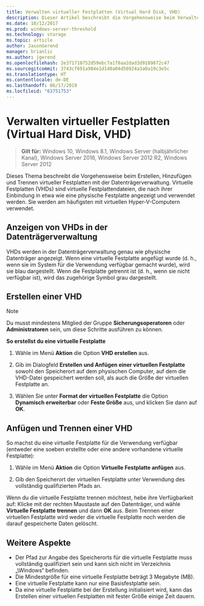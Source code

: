 ```yaml
---
title: Verwalten virtueller Festplatten (Virtual Hard Disk, VHD)
description: Dieser Artikel beschreibt die Vorgehensweise beim Verwalten virtueller Festplatten.
ms.date: 10/12/2017
ms.prod: windows-server-threshold
ms.technology: storage
ms.topic: article
author: JasonGerend
manager: brianlic
ms.author: jgerend
ms.openlocfilehash: 2e371710752d59ebc7a1f8aa2dad3d9189872c47
ms.sourcegitcommit: 3743cf691a984e1d140a04d50924a3a0a19c3e5c
ms.translationtype: HT
ms.contentlocale: de-DE
ms.lasthandoff: 06/17/2019
ms.locfileid: "63751753"
---
```

# <a name="manage-virtual-hard-disks-vhd"></a>Verwalten virtueller Festplatten (Virtual Hard Disk, VHD)

> **Gilt für:** Windows 10, Windows 8.1, Windows Server (halbjährlicher Kanal), Windows Server 2016, Windows Server 2012 R2, Windows Server 2012

Dieses Thema beschreibt die Vorgehensweise beim Erstellen, Hinzufügen und Trennen virtueller Festplatten mit der Datenträgerverwaltung. Virtuelle Festplatten (VHDs) sind virtuelle Festplattendateien, die nach ihrer Einbindung in etwa wie eine physische Festplatte angezeigt und verwendet werden. Sie werden am häufigsten mit virtuellen Hyper-V-Computern verwendet. 

## <a name="viewing-vhds-in-disk-management"></a>Anzeigen von VHDs in der Datenträgerverwaltung

VHDs werden in der Datenträgerverwaltung genau wie physische Datenträger angezeigt. Wenn eine virtuelle Festplatte angefügt wurde (d. h., wenn sie im System für die Verwendung verfügbar gemacht wurde), wird sie blau dargestellt. Wenn die Festplatte getrennt ist (d. h., wenn sie nicht verfügbar ist), wird das zugehörige Symbol grau dargestellt.

## <a name="creating-a-vhd"></a>Erstellen einer VHD

> [!NOTE]
> Du musst mindestens Mitglied der Gruppe **Sicherungsoperatoren** oder **Administratoren** sein, um diese Schritte ausführen zu können.

**So erstellst du eine virtuelle Festplatte**

1.  Wähle im Menü **Aktion** die Option **VHD erstellen** aus.

2.  Gib im Dialogfeld **Erstellen und Anfügen einer virtuellen Festplatte** sowohl den Speicherort auf dem physischen Computer, auf dem die VHD-Datei gespeichert werden soll, als auch die Größe der virtuellen Festplatte an.

3.  Wählen Sie unter **Format der virtuellen Festplatte** die Option **Dynamisch erweiterbar** oder **Feste Größe** aus, und klicken Sie dann auf **OK**.

## <a name="attaching-and-detaching-a-vhd"></a>Anfügen und Trennen einer VHD

So machst du eine virtuelle Festplatte für die Verwendung verfügbar (entweder eine soeben erstellte oder eine andere vorhandene virtuelle Festplatte): 

1. Wähle im Menü **Aktion** die Option **Virtuelle Festplatte anfügen** aus.

2. Gib den Speicherort der virtuellen Festplatte unter Verwendung des vollständig qualifizierten Pfads an.

Wenn du die virtuelle Festplatte trennen möchtest, hebe ihre Verfügbarkeit auf: Klicke mit der rechten Maustaste auf den Datenträger, und wähle **Virtuelle Festplatte trennen** und dann **OK** aus. Beim Trennen einer virtuellen Festplatte wird weder die virtuelle Festplatte noch werden die darauf gespeicherte Daten gelöscht.

## <a name="additional-considerations"></a>Weitere Aspekte

-   Der Pfad zur Angabe des Speicherorts für die virtuelle Festplatte muss vollständig qualifiziert sein und kann sich nicht im Verzeichnis „\\Windows“ befinden.
-   Die Mindestgröße für eine virtuelle Festplatte beträgt 3 Megabyte (MB).
-   Eine virtuelle Festplatte kann nur eine Basisfestplatte sein.
-   Da eine virtuelle Festplatte bei der Erstellung initialisiert wird, kann das Erstellen einer virtuellen Festplatten mit fester Größe einige Zeit dauern.

